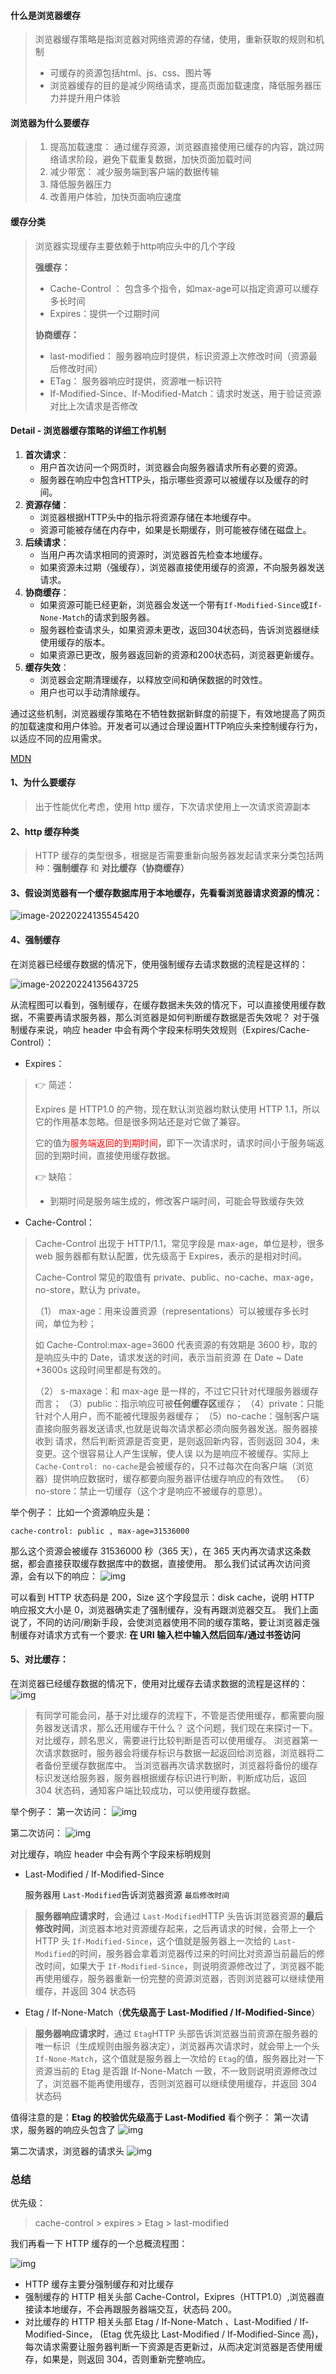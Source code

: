 #### 什么是浏览器缓存

> 浏览器缓存策略是指浏览器对网络资源的存储，使用，重新获取的规则和机制
>
> - 可缓存的资源包括html、js、css、图片等
> - 浏览器缓存的目的是减少网络请求，提高页面加载速度，降低服务器压力并提升用户体验

#### 浏览器为什么要缓存

> 1. 提高加载速度： 通过缓存资源，浏览器直接使用已缓存的内容，跳过网络请求阶段，避免下载重复数据，加快页面加载时间
> 2. 减少带宽： 减少服务端到客户端的数据传输
> 3. 降低服务器压力
> 4. 改善用户体验，加快页面响应速度

#### 缓存分类

> 浏览器实现缓存主要依赖于http响应头中的几个字段
>
> **强缓存：**
>
> - Cache-Control ： 包含多个指令，如max-age可以指定资源可以缓存多长时间
> - Expires：提供一个过期时间
>
> **协商缓存：**
>
> - last-modified： 服务器响应时提供，标识资源上次修改时间（资源最后修改时间）
> - ETag： 服务器响应时提供，资源唯一标识符
> - If-Modified-Since、If-Modified-Match：请求时发送，用于验证资源对比上次请求是否修改
>
> 

#### Detail - 浏览器缓存策略的详细工作机制

1. **首次请求**：
   - 用户首次访问一个网页时，浏览器会向服务器请求所有必要的资源。
   - 服务器在响应中包含HTTP头，指示哪些资源可以被缓存以及缓存的时间。
2. **资源存储**：
   - 浏览器根据HTTP头中的指示将资源存储在本地缓存中。
   - 资源可能被存储在内存中，如果是长期缓存，则可能被存储在磁盘上。
3. **后续请求**：
   - 当用户再次请求相同的资源时，浏览器首先检查本地缓存。
   - 如果资源未过期（强缓存），浏览器直接使用缓存的资源，不向服务器发送请求。
4. **协商缓存**：
   - 如果资源可能已经更新，浏览器会发送一个带有`If-Modified-Since`或`If-None-Match`的请求到服务器。
   - 服务器检查请求头，如果资源未更改，返回304状态码，告诉浏览器继续使用缓存的版本。
   - 如果资源已更改，服务器返回新的资源和200状态码，浏览器更新缓存。
5. **缓存失效**：
   - 浏览器会定期清理缓存，以释放空间和确保数据的时效性。
   - 用户也可以手动清除缓存。

通过这些机制，浏览器缓存策略在不牺牲数据新鲜度的前提下，有效地提高了网页的加载速度和用户体验。开发者可以通过合理设置HTTP响应头来控制缓存行为，以适应不同的应用需求。







<!-- @format -->

[MDN](https://developer.mozilla.org/zh-CN/docs/Web/HTTP/Caching)

#### 1、为什么要缓存

> 出于性能优化考虑，使用 http 缓存，下次请求使用上一次请求资源副本

#### 2、http 缓存种类

> HTTP 缓存的类型很多，根据是否需要重新向服务器发起请求来分类包括两种：**强制缓存** 和 **对比缓存（协商缓存）**

#### 3、假设浏览器有一个缓存数据库用于本地缓存，先看看浏览器请求资源的情况：

![image-20220224135545420](https://raw.githubusercontent.com/tengyuanOasis/image/master/202202241355492.png)

#### 4、强制缓存

在浏览器已经缓存数据的情况下，使用强制缓存去请求数据的流程是这样的：

![image-20220224135643725](https://raw.githubusercontent.com/tengyuanOasis/image/master/202202241356816.png)

从流程图可以看到，强制缓存，在缓存数据未失效的情况下，可以直接使用缓存数据，不需要再请求服务器，那么浏览器是如何判断缓存数据是否失效呢？
对于强制缓存来说，响应 header 中会有两个字段来标明失效规则（Expires/Cache-Control）：

- Expires：

> 👉 简述：
>
> Expires 是 HTTP1.0 的产物，现在默认浏览器均默认使用 HTTP 1.1，所以它的作用基本忽略。但是很多网站还是对它做了兼容。
>
> 它的值为<font color="red">服务端返回的到期时间</font>，即下一次请求时，请求时间小于服务端返回的到期时间，直接使用缓存数据。
>
> 👉 缺陷：
>
> - 到期时间是服务端生成的，修改客户端时间，可能会导致缓存失效

- Cache-Control：

> Cache-Control 出现于 HTTP/1.1，常见字段是 max-age，单位是秒，很多 web 服务器都有默认配置，优先级高于 Expires，表示的是相对时间。
>
> Cache-Control 常见的取值有 private、public、no-cache、max-age，no-store，默认为 private。
>
> （1） max-age：用来设置资源（representations）可以被缓存多长时间，单位为秒；
>
>  如 Cache-Control:max-age=3600 代表资源的有效期是 3600 秒，取的是响应头中的 Date，请求发送的时间，表示当前资源 在 Date ~ Date +3600s 这段时间里都是有效的。
>
> （2） s-maxage：和 max-age 是一样的，不过它只针对代理服务器缓存而言；
> （3）public：指示响应可被**任何缓存区**缓存；
> （4）private：只能针对个人用户，而不能被代理服务器缓存；
> （5）no-cache：强制客户端直接向服务器发送请求,也就是说每次请求都必须向服务器发送。服务器接收到 请求，然后判断资源是否变更，是则返回新内容，否则返回 304，未变更。这个很容易让人产生误解，使人误 以为是响应不被缓存。实际上 `Cache-Control: no-cache`是会被缓存的，只不过每次在向客户端（浏览器）提供响应数据时，缓存都要向服务器评估缓存响应的有效性。
> （6）no-store：禁止一切缓存（这个才是响应不被缓存的意思）。

举个例子：
比如一个资源响应头是：

```lasso
cache-control: public , max-age=31536000
```

那么这个资源会被缓存 31536000 秒（365 天），在 365 天内再次请求这条数据，都会直接获取缓存数据库中的数据，直接使用。
那么我们试试再次访问资源，会有以下的响应：
![img](https://image-static.segmentfault.com/160/128/1601280277-5e40f5a32b32e_articlex)

可以看到 HTTP 状态码是 200，Size 这个字段显示：disk cache，说明 HTTP 响应报文大小是 0，浏览器确实走了强制缓存，没有再跟浏览器交互。
我们上面说了，不同的访问/刷新手段，会使浏览器使用不同的缓存策略，要让浏览器走强制缓存对请求方式有一个要求: **在 URI 输入栏中输入然后回车/通过书签访问**

#### 5、对比缓存：

在浏览器已经缓存数据的情况下，使用对比缓存去请求数据的流程是这样的：
![img](https://image-static.segmentfault.com/548/182/548182949-5adfe1970b276_articlex)

> 有同学可能会问，基于对比缓存的流程下，不管是否使用缓存，都需要向服务器发送请求，那么还用缓存干什么？
> 这个问题，我们现在来探讨一下。
> 对比缓存，顾名思义，需要进行比较判断是否可以使用缓存。
> 浏览器第一次请求数据时，服务器会将缓存标识与数据一起返回给浏览器，浏览器将二者备份至缓存数据库中。
> 当浏览器再次请求数据时，浏览器将备份的缓存标识发送给服务器，服务器根据缓存标识进行判断，判断成功后，返回 304 状态码，通知客户端比较成功，可以使用缓存数据。

举个例子：
第一次访问：
![img](https://image-static.segmentfault.com/260/447/2604473468-5e40f5a45288c_articlex)

第二次访问：
![img](https://image-static.segmentfault.com/335/478/3354782402-5e40f5a535480_articlex)

对比缓存，响应 header 中会有两个字段来标明规则

- Last-Modified / If-Modified-Since

  服务器用 `Last-Modified`告诉浏览器资源 `最后修改时间`

> **服务器响应请求时**，会通过 `Last-Modified`HTTP 头告诉浏览器资源的**最后修改时间**，浏览器本地对资源缓存起来，之后再请求的时候，会带上一个 HTTP 头 `If-Modified-Since`，这个值就是服务器上一次给的 `Last-Modified`的时间，服务器会拿着浏览器传过来的时间比对资源当前最后的修改时间，如果大于 `If-Modified-Since`，则说明资源修改过了，浏览器不能再使用缓存，服务器重新一份完整的资源浏览器，否则浏览器可以继续使用缓存，并返回 304 状态码

- Etag / If-None-Match（**优先级高于 Last-Modified / If-Modified-Since**）

> **服务器响应请求时**，通过 `Etag`HTTP 头部告诉浏览器当前资源在服务器的唯一标识（生成规则由服务器决定），浏览器再次请求时，就会带上一个头 `If-None-Match`，这个值就是服务器上一次给的 `Etag`的值，服务器比对一下资源当前的 Etag 是否跟 If-None-Match 一致，不一致则说明资源修改过了，浏览器不能再使用缓存，否则浏览器可以继续使用缓存，并返回 304 状态码

值得注意的是：**Etag 的校验优先级高于 Last-Modified**
看个例子：
第一次请求，服务器的响应头包含了
![img](https://image-static.segmentfault.com/378/540/3785407674-5e40f5a5b622c_articlex)

第二次请求，浏览器的请求头
![img](https://image-static.segmentfault.com/251/216/251216282-5e40f5a63e9fb_articlex)

### 总结

优先级：

> cache-control > expires > Etag > last-modified

我们再看一下 HTTP 缓存的一个总概流程图：

![img](https://image-static.segmentfault.com/155/525/1555253303-5b4b22be9160d_articlex)

- HTTP 缓存主要分强制缓存和对比缓存
- 强制缓存的 HTTP 相关头部 Cache-Control，Exipres（HTTP1.0）,浏览器直接读本地缓存，不会再跟服务器端交互，状态码 200。
- 对比缓存的 HTTP 相关头部 Etag / If-None-Match 、Last-Modified / If-Modified-Since， (Etag 优先级比 Last-Modified / If-Modified-Since 高)，每次请求需要让服务器判断一下资源是否更新过，从而决定浏览器是否使用缓存，如果是，则返回 304，否则重新完整响应。